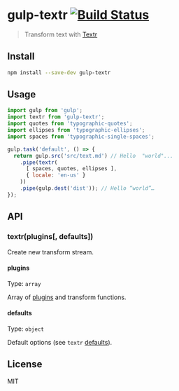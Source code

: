 # gulp-textr [![Build Status][travis-image]][travis-url]

> Transform text with [Textr][textr]

## Install

```sh
npm install --save-dev gulp-textr
```

## Usage

```js
import gulp from 'gulp';
import textr from 'gulp-textr';
import quotes from 'typographic-quotes';
import ellipses from 'typographic-ellipses';
import spaces from 'typographic-single-spaces';

gulp.task('default', () => {
  return gulp.src('src/text.md') // Hello  "world"...
    .pipe(textr(
      [ spaces, quotes, ellipses ],
      { locale: 'en-us' }
    ))
    .pipe(gulp.dest('dist')); // Hello “world”…
});
```

## API

### textr(plugins[, defaults])

Create new transform stream.

#### plugins

Type: `array`

Array of [plugins][textr-plugins] and transform functions.

#### defaults

Type: `object`

Default options (see `textr` [defaults][textr-defaults]).

## License

MIT

[travis-url]: https://travis-ci.org/andrepolischuk/gulp-textr
[travis-image]: https://travis-ci.org/andrepolischuk/gulp-textr.svg?branch=master

[textr]: https://github.com/A/textr
[textr-defaults]: https://github.com/A/textr#textrdefaults
[textr-plugins]: https://www.npmjs.com/browse/keyword/textr
